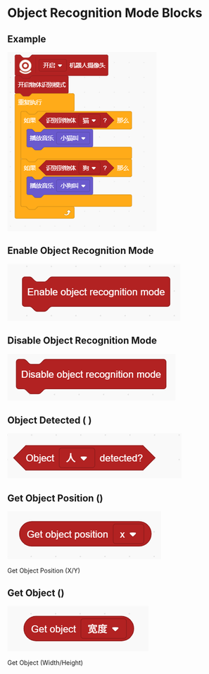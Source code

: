 # Object Recognition Mode Blocks
## Example
![](img/OR01.png)

## Enable Object Recognition Mode
![](img/OR02.png)

## Disable Object Recognition Mode
![](img/OR03.png)

## Object Detected ( )
![](img/OR04.png)

## Get Object Position ()
![](img/OR05.png)

Get Object Position (X/Y)

## Get Object ()
![](img/OR06.png)

Get Object (Width/Height)

